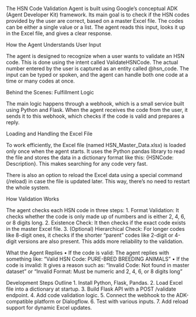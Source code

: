 The HSN Code Validation Agent is built using Google’s conceptual ADK (Agent Developer Kit) framework. Its main goal is to check if the HSN codes provided by the user are correct, based on a master Excel file. The codes can be either a single value or a list. The agent reads this input, looks it up in the Excel file, and gives a clear response.



How the Agent Understands User Input

The agent is designed to recognize when a user wants to validate an HSN code. This is done using the intent called ValidateHSNCode. The actual number entered by the user is captured as an entity called @hsn_code. The input can be typed or spoken, and the agent can handle both one code at a time or many codes at once.



Behind the Scenes: Fulfillment Logic

The main logic happens through a webhook, which is a small service built using Python and Flask. When the agent receives the code from the user, it sends it to this webhook, which checks if the code is valid and prepares a reply.



Loading and Handling the Excel File

To work efficiently, the Excel file (named HSN_Master_Data.xlsx) is loaded only once when the agent starts. It uses the Python pandas library to read the file and stores the data in a dictionary format like this: {HSNCode: Description}. This makes searching for any code very fast.

There is also an option to reload the Excel data using a special command (/reload) in case the file is updated later. This way, there’s no need to restart the whole system.

How Validation Works

The agent checks each HSN code in three steps:
	1.	Format Validation: It checks whether the code is only made up of numbers and is either 2, 4, 6, or 8 digits long.
	2.	Existence Check: It then checks if the exact code exists in the master Excel file.
	3.	(Optional) Hierarchical Check: For longer codes like 8-digit ones, it checks if the shorter “parent” codes like 2-digit or 4-digit versions are also present. This adds more reliability to the validation.


What the Agent Replies
	•	If the code is valid: The agent replies with something like:
“Valid HSN Code: PURE-BRED BREEDING ANIMALS”
	•	If the code is invalid: It gives a reason such as:
“Invalid Code: Not found in master dataset”
or
“Invalid Format: Must be numeric and 2, 4, 6, or 8 digits long”


Development Steps Outline
	1.	Install Python, Flask, Pandas.
	2.	Load Excel file into a dictionary at startup.
	3.	Build Flask API with a POST /validate endpoint.
	4.	Add code validation logic.
	5.	Connect the webhook to the ADK-compatible platform or Dialogflow.
	6.	Test with various inputs.
	7.	 Add reload support for dynamic Excel updates.
